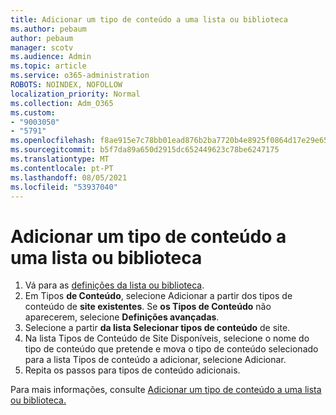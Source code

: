 ```yaml
---
title: Adicionar um tipo de conteúdo a uma lista ou biblioteca
ms.author: pebaum
author: pebaum
manager: scotv
ms.audience: Admin
ms.topic: article
ms.service: o365-administration
ROBOTS: NOINDEX, NOFOLLOW
localization_priority: Normal
ms.collection: Adm_O365
ms.custom:
- "9003050"
- "5791"
ms.openlocfilehash: f8ae915e7c78bb01ead876b2ba7720b4e8925f0864d17e29e65a3f664a79dda1
ms.sourcegitcommit: b5f7da89a650d2915dc652449623c78be6247175
ms.translationtype: MT
ms.contentlocale: pt-PT
ms.lasthandoff: 08/05/2021
ms.locfileid: "53937040"
---
```

# <a name="add-a-content-type-to-a-list-or-library"></a>Adicionar um tipo de conteúdo a uma lista ou biblioteca

1. Vá para as  [definições da lista ou biblioteca](https://support.microsoft.com/en-us/office/edit-list-settings-in-sharepoint-online-4d35793b-246e-42a3-990c-563a83795b7f).
2. Em Tipos  **de Conteúdo**, selecione Adicionar a partir dos tipos de conteúdo de  **site existentes**. Se  **os Tipos de Conteúdo**  não aparecerem, selecione  **Definições avançadas**.
3. Selecione a partir  **da lista Selecionar tipos de conteúdo**  de site.
4. Na lista Tipos de Conteúdo de Site Disponíveis, selecione o nome do tipo de conteúdo que pretende e mova o tipo de conteúdo selecionado para a lista Tipos de conteúdo a adicionar, selecione Adicionar.
5. Repita os passos para tipos de conteúdo adicionais.

Para mais informações, consulte [Adicionar um tipo de conteúdo a uma lista ou biblioteca.](https://support.microsoft.com/en-us/office/add-a-content-type-to-a-list-or-library-917366ae-f7a2-47ad-87a5-9689a1884e60)